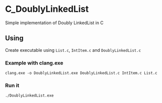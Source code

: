 # C_DoublyLinkedList
Simple implementation of Doubly LinkedList in C

## Using

Create executable using `List.c`, `IntItem.c` and `DoublyLinkedList.c`

### Example with clang.exe
```
clang.exe -o DoublyLinkedList.exe DoublyLinkedList.c IntItem.c List.c
```

### Run it
```
./DoublyLinkedList.exe
```